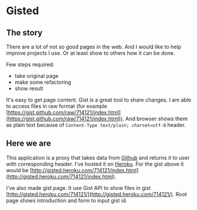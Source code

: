 Gisted
======

The story
---------

There are a lot of not so good pages in the web. And I would like to help improve projects I use. Or at least show to others how it can be done.

Few steps required:

* take original page
* make some refactoring
* show result

It's easy to get page content. Gist is a great tool to share changes. I am able to access files in raw format (for example [https://gist.github.com/raw/714121/index.html](https://gist.github.com/raw/714121/index.html)). And browser shows them as plain text because of `Content-Type text/plain; charset=utf-8` header.

Here we are
-----------

This application is a proxy that takes data from [Github](http://github.com) and returns it to user with corresponding header. I've hosted it on [Heroku](http://heroku.com). For the gist above it would be [http://gisted.heroku.com/714121/index.html](http://gisted.heroku.com/714121/index.html).

I've also made gist page. It use Gist API to show files in gist [http://gisted.heroku.com/714121/](http://gisted.heroku.com/714121/). Root page shows introduction and form to input gist id.
